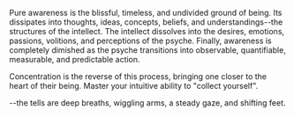 Pure awareness is the blissful, timeless, and undivided ground of being. Its dissipates into thoughts, ideas, concepts, beliefs, and understandings--the structures of the intellect. The intellect dissolves into the desires, emotions, passions, volitions, and perceptions of the psyche. Finally, awareness is completely dimished as the psyche transitions into observable, quantifiable, measurable, and predictable action.

Concentration is the reverse of this process, bringing one closer to the heart of their being. Master your intuitive ability to "collect yourself".


--the tells are deep breaths, wiggling arms, a steady gaze, and shifting feet.

